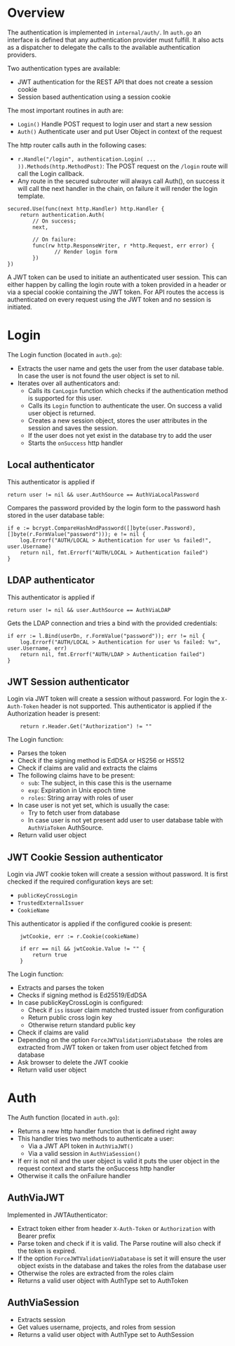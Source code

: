# Overview

The authentication is implemented in `internal/auth/`. In `auth.go`
an interface is defined that any authentication provider must fulfill. It also
acts as a dispatcher to delegate the calls to the available authentication
providers.

Two authentication types are available:
* JWT authentication for the REST API that does not create a session cookie
* Session based authentication using a session cookie

The most important routines in auth are:
* `Login()` Handle POST request to login user and start a new session
* `Auth()`  Authenticate user and put User Object in context of the request

The http router calls auth in the following cases:
* `r.Handle("/login", authentication.Login( ... )).Methods(http.MethodPost)`:
  The POST request on the `/login` route will call the Login callback.
* Any route in the secured subrouter will always call Auth(), on success it will
  call the next handler in the chain, on failure it will render the login
  template.
```
secured.Use(func(next http.Handler) http.Handler {
	return authentication.Auth(
		// On success;
		next,

		// On failure:
		func(rw http.ResponseWriter, r *http.Request, err error) {
               // Render login form
		})
})
```

A JWT token can be used to initiate an authenticated user
session. This can either happen by calling the login route with a token
provided in a header or via a special cookie containing the JWT token.
For API routes the access is authenticated on every request using the JWT token
and no session is initiated.

# Login

The Login function (located in `auth.go`):
* Extracts the user name and gets the user from the user database table. In case the
  user is not found the user object is set to nil.
* Iterates over all authenticators and:
  - Calls its `CanLogin` function which checks if the authentication method is
    supported for this user.
  - Calls its `Login` function to authenticate the user. On success a valid user
    object is returned.
  - Creates a new session object, stores the user attributes in the session and
    saves the session.
  - If the user does not yet exist in the database try to add the user
  - Starts the `onSuccess` http handler

## Local authenticator

This authenticator is applied if 
```
return user != nil && user.AuthSource == AuthViaLocalPassword
```

Compares the password provided by the login form to the password hash stored in
the user database table:
```
if e := bcrypt.CompareHashAndPassword([]byte(user.Password), []byte(r.FormValue("password"))); e != nil {
	log.Errorf("AUTH/LOCAL > Authentication for user %s failed!", user.Username)
	return nil, fmt.Errorf("AUTH/LOCAL > Authentication failed")
}
```

## LDAP authenticator

This authenticator is applied if 
```
return user != nil && user.AuthSource == AuthViaLDAP
```

Gets the LDAP connection and tries a bind with the provided credentials:
```
if err := l.Bind(userDn, r.FormValue("password")); err != nil {
	log.Errorf("AUTH/LOCAL > Authentication for user %s failed: %v", user.Username, err)
	return nil, fmt.Errorf("AUTH/LDAP > Authentication failed")
}
```

## JWT Session authenticator

Login via JWT token will create a session without password.
For login the `X-Auth-Token` header is not supported. This authenticator is
applied if the Authorization header is present:
```
	return r.Header.Get("Authorization") != ""
```

The Login function:
* Parses the token
* Check if the signing method is EdDSA or HS256 or HS512
* Check if claims are valid and extracts the claims
* The following claims have to be present:
   - `sub`: The subject, in this case this is the username
   - `exp`: Expiration in Unix epoch time
   - `roles`: String array with roles of user
* In case user is not yet set, which is usually the case:
   - Try to fetch user from database
   - In case user is not yet present add user to user database table with `AuthViaToken` AuthSource.
* Return valid user object

## JWT Cookie Session authenticator

Login via JWT cookie token will create a session without password.
It is first checked if the required configuration keys are set:
* `publicKeyCrossLogin`
* `TrustedExternalIssuer`
* `CookieName`

 This authenticator is applied if the configured cookie is present:
```
	jwtCookie, err := r.Cookie(cookieName)

	if err == nil && jwtCookie.Value != "" {
		return true
	}
```

The Login function:
* Extracts and parses the token
* Checks if signing method is Ed25519/EdDSA 
* In case publicKeyCrossLogin is configured:
   - Check if `iss` issuer claim matched trusted issuer from configuration
   - Return public cross login key
   - Otherwise return standard public key
* Check if claims are valid
* Depending on the option `ForceJWTValidationViaDatabase ` the roles are
  extracted from JWT token or taken from user object fetched from database
* Ask browser to delete the JWT cookie
* Return valid user object

# Auth

The Auth function (located in `auth.go`):
* Returns a new http handler function that is defined right away
* This handler tries two methods to authenticate a user:
   - Via a JWT API token in `AuthViaJWT()`
   - Via a valid session in `AuthViaSession()`
* If err is not nil and the user object is valid it puts the user object in the
  request context and starts the onSuccess http handler
* Otherwise it calls the onFailure handler

## AuthViaJWT

Implemented in JWTAuthenticator:
* Extract token either from header `X-Auth-Token` or `Authorization` with Bearer
  prefix
* Parse token and check if it is valid. The Parse routine will also check if the
  token is expired.
* If the option `ForceJWTValidationViaDatabase` is set it will ensure the
  user object exists in the database and takes the roles from the database user
* Otherwise the roles are extracted from the roles claim
* Returns a valid user object with AuthType set to AuthToken

## AuthViaSession

* Extracts session
* Get values username, projects, and roles from session
* Returns a valid user object with AuthType set to AuthSession
